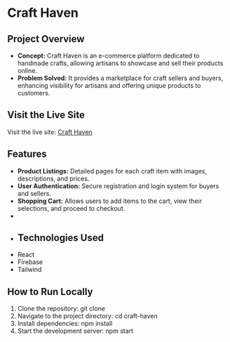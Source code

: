 
# Craft Haven

## Project Overview
- **Concept:** Craft Haven is an e-commerce platform dedicated to handmade crafts, allowing artisans to showcase and sell their products online.
- **Problem Solved:** It provides a marketplace for craft sellers and buyers, enhancing visibility for artisans and offering unique products to customers.

## Visit the Live Site

Visit the live site: [Craft Haven](https://assignment-10-7eeb4.web.app/)

## Features
- **Product Listings:** Detailed pages for each craft item with images, descriptions, and prices.
- **User Authentication:** Secure registration and login system for buyers and sellers.
- **Shopping Cart:** Allows users to add items to the cart, view their selections, and proceed to checkout.
- 
- ## Technologies Used
- React
- Firebase
- Tailwind
## How to Run Locally
1. Clone the repository:  git clone <repository-url> 
2. Navigate to the project directory: cd craft-haven
3. Install dependencies: npm install
4. Start the development server: npm start










